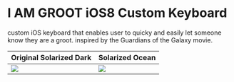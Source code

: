 I AM GROOT iOS8 Custom Keyboard
=============================

custom iOS keyboard that enables user to quicky and easily let someone know they are a groot. inspired by the Guardians of the Galaxy movie.

Original Solarized Dark    | Solarized Ocean            
-----------------------    | ---------------            
![](http://bit.ly/XGnDkl)  | ![](http://bit.ly/1tZTQjS) 
